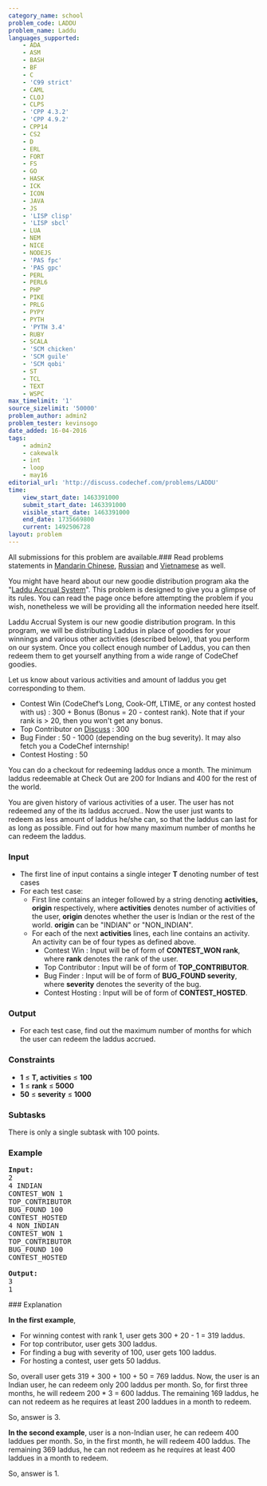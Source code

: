 ```yaml
---
category_name: school
problem_code: LADDU
problem_name: Laddu
languages_supported:
    - ADA
    - ASM
    - BASH
    - BF
    - C
    - 'C99 strict'
    - CAML
    - CLOJ
    - CLPS
    - 'CPP 4.3.2'
    - 'CPP 4.9.2'
    - CPP14
    - CS2
    - D
    - ERL
    - FORT
    - FS
    - GO
    - HASK
    - ICK
    - ICON
    - JAVA
    - JS
    - 'LISP clisp'
    - 'LISP sbcl'
    - LUA
    - NEM
    - NICE
    - NODEJS
    - 'PAS fpc'
    - 'PAS gpc'
    - PERL
    - PERL6
    - PHP
    - PIKE
    - PRLG
    - PYPY
    - PYTH
    - 'PYTH 3.4'
    - RUBY
    - SCALA
    - 'SCM chicken'
    - 'SCM guile'
    - 'SCM qobi'
    - ST
    - TCL
    - TEXT
    - WSPC
max_timelimit: '1'
source_sizelimit: '50000'
problem_author: admin2
problem_tester: kevinsogo
date_added: 16-04-2016
tags:
    - admin2
    - cakewalk
    - int
    - loop
    - may16
editorial_url: 'http://discuss.codechef.com/problems/LADDU'
time:
    view_start_date: 1463391000
    submit_start_date: 1463391000
    visible_start_date: 1463391000
    end_date: 1735669800
    current: 1492506728
layout: problem
---
```

All submissions for this problem are available.###  Read problems statements in [Mandarin Chinese](http://www.codechef.com/download/translated/MAY16/mandarin/LADDU.pdf), [Russian](http://www.codechef.com/download/translated/MAY16/russian/LADDU.pdf) and [Vietnamese](http://www.codechef.com/download/translated/MAY16/vietnamese/LADDU.pdf) as well.

You might have heard about our new goodie distribution program aka the "[Laddu Accrual System](https://www.codechef.com/laddu)". This problem is designed to give you a glimpse of its rules. You can read the page once before attempting the problem if you wish, nonetheless we will be providing all the information needed here itself.

Laddu Accrual System is our new goodie distribution program. In this program, we will be distributing Laddus in place of goodies for your winnings and various other activities (described below), that you perform on our system. Once you collect enough number of Laddus, you can then redeem them to get yourself anything from a wide range of CodeChef goodies.

Let us know about various activities and amount of laddus you get corresponding to them.

- Contest Win (CodeChef’s Long, Cook-Off, LTIME, or any contest hosted with us) : 300 + Bonus (Bonus = 20 - contest rank). Note that if your rank is > 20, then you won't get any bonus.
- Top Contributor on [Discuss](http://discuss.codechef.com) : 300
- Bug Finder : 50 - 1000 (depending on the bug severity). It may also fetch you a CodeChef internship!
- Contest Hosting : 50

You can do a checkout for redeeming laddus once a month. The minimum laddus redeemable at Check Out are 200 for Indians and 400 for the rest of the world.

You are given history of various activities of a user. The user has not redeemed any of the its laddus accrued.. Now the user just wants to redeem as less amount of laddus he/she can, so that the laddus can last for as long as possible. Find out for how many maximum number of months he can redeem the laddus.

### Input

- The first line of input contains a single integer **T** denoting number of test cases
- For each test case: 
  - First line contains an integer followed by a string denoting **activities, origin** respectively, where **activities** denotes number of activities of the user, **origin** denotes whether the user is Indian or the rest of the world. **origin** can be "INDIAN" or "NON\_INDIAN".
  - For each of the next **activities** lines, each line contains an activity. 
       An activity can be of four types as defined above. 
      - Contest Win : Input will be of form of **CONTEST\_WON rank**, where **rank** denotes the rank of the user.
      - Top Contributor : Input will be of form of **TOP\_CONTRIBUTOR**.
      - Bug Finder : Input will be of form of **BUG\_FOUND severity**, where **severity** denotes the severity of the bug.
      - Contest Hosting : Input will be of form of **CONTEST\_HOSTED**.

### Output

- For each test case, find out the maximum number of months for which the user can redeem the laddus accrued.

### Constraints

- **1** ≤ **T, activities** ≤ **100**
- **1** ≤ **rank** ≤ **5000**
- **50** ≤ **severity** ≤ **1000**

### Subtasks

There is only a single subtask with 100 points.

### Example

<pre><b>Input:</b>
2
4 INDIAN
CONTEST_WON 1
TOP_CONTRIBUTOR
BUG_FOUND 100
CONTEST_HOSTED
4 NON_INDIAN
CONTEST_WON 1
TOP_CONTRIBUTOR
BUG_FOUND 100
CONTEST_HOSTED

<b>Output:</b>
3
1
</pre>### Explanation

**In the first example**,

- For winning contest with rank 1, user gets 300 + 20 - 1 = 319 laddus.
- For top contributor, user gets 300 laddus.
- For finding a bug with severity of 100, user gets 100 laddus.
- For hosting a contest, user gets 50 laddus.

So, overall user gets 319 + 300 + 100 + 50 = 769 laddus.
Now, the user is an Indian user, he can redeem only 200 laddus per month. So, for first three months, he will redeem 200 \* 3 = 600 laddus. The remaining 169 laddus, he can not redeem as he requires at least 200 laddues in a month to redeem.

So, answer is 3.

**In the second example**, user is a non-Indian user, he can redeem 400 laddues per month. So, in the first month, he will redeem 400 laddus. The remaining 369 laddus, he can not redeem as he requires at least 400 laddues in a month to redeem.

So, answer is 1.
